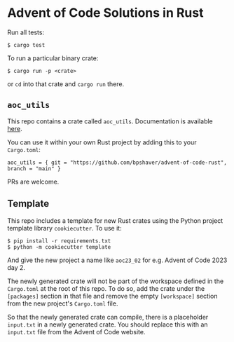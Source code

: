 # Advent of Code Solutions in Rust

Run all tests:

```
$ cargo test
```

To run a particular binary crate:

```
$ cargo run -p <crate>
```

or `cd` into that crate and `cargo run` there.
## `aoc_utils`

This repo contains a crate called `aoc_utils`. Documentation is available [here](https://bpshaver.github.io/advent-of-code-rust/aoc_utils/).

You can use it within your own Rust project by adding this to your `Cargo.toml`:

```
aoc_utils = { git = "https://github.com/bpshaver/advent-of-code-rust", branch = "main" }
```

PRs are welcome.

## Template

This repo includes a template for new Rust crates using the Python project template library `cookiecutter`. To use it:

```
$ pip install -r requirements.txt
$ python -m cookiecutter template
```

And give the new project a name like `aoc23_02` for e.g. Advent of Code 2023 day 2.

The newly generated crate will not be part of the workspace defined in the `Cargo.toml` at the root of this repo. To do so, add the crate under the `[packages]` section in that file and remove the empty `[workspace]` section from the new project's `Cargo.toml` file.

So that the newly generated crate can compile, there is a placeholder `input.txt` in a newly generated crate. You should replace this with an `input.txt` file from the Advent of Code website.
